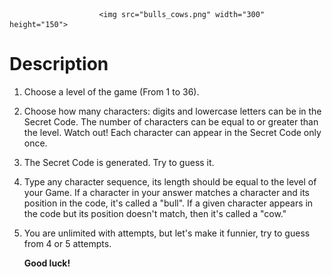                         <img src="bulls_cows.png" width="300" height="150">

# Description

1. Choose a level of the game (From 1 to 36).
2. Choose how many characters: digits and lowercase letters can be in the Secret Code.
   The number of characters can be equal to or greater than the level.
   Watch out! Each character can appear in the Secret Code only once.
3. The Secret Code is generated. Try to guess it.
4. Type any character sequence,  its length should be equal to the level of your Game.
   If a character in your answer matches a character and its position in the code, it's called a "bull".
   If a given character appears in the code but its position doesn't match, then it's called a "cow."
5. You are unlimited with attempts, but let's make it funnier, try to guess from 4 or 5 attempts.
   
   **Good luck!**
